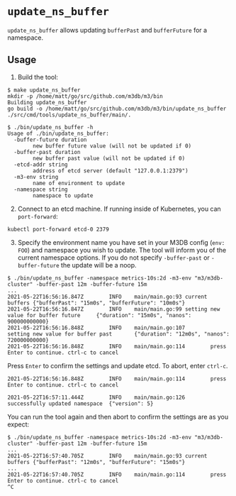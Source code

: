 # `update_ns_buffer`

`update_ns_buffer` allows updating `bufferPast` and `bufferFuture` for a namespace.

## Usage

1. Build the tool:
```
$ make update_ns_buffer
mkdir -p /home/matt/go/src/github.com/m3db/m3/bin
Building update_ns_buffer
go build -o /home/matt/go/src/github.com/m3db/m3/bin/update_ns_buffer ./src/cmd/tools/update_ns_buffer/main/.

$ ./bin/update_ns_buffer -h
Usage of ./bin/update_ns_buffer:
  -buffer-future duration
        new buffer future value (will not be updated if 0)
  -buffer-past duration
        new buffer past value (will not be updated if 0)
  -etcd-addr string
        address of etcd server (default "127.0.0.1:2379")
  -m3-env string
        name of environment to update
  -namespace string
        namespace to update
```

2. Connect to an etcd machine. If running inside of Kubernetes, you can `port-forward`:

```
kubectl port-forward etcd-0 2379
```

3. Specify the environment name you have set in your M3DB config (`env: FOO`) and namespace you wish to update. The tool
   will inform you of the current namespace options. If you do not specify `-buffer-past` or `-buffer-future` the update
   will be a noop.

```
$ ./bin/update_ns_buffer -namespace metrics-10s:2d -m3-env "m3/m3db-cluster" -buffer-past 12m -buffer-future 15m
...
2021-05-22T16:56:16.847Z        INFO    main/main.go:93 current buffers {"bufferPast": "15m0s", "bufferFuture": "10m0s"}
2021-05-22T16:56:16.847Z        INFO    main/main.go:99 setting new value for buffer future     {"duration": "15m0s", "nanos": 900000000000}
2021-05-22T16:56:16.848Z        INFO    main/main.go:107        setting new value for buffer past       {"duration": "12m0s", "nanos": 720000000000}
2021-05-22T16:56:16.848Z        INFO    main/main.go:114        press Enter to continue. ctrl-c to cancel
```

Press `Enter` to confirm the settings and update etcd. To abort, enter `ctrl-c`.

```
2021-05-22T16:56:16.848Z        INFO    main/main.go:114        press Enter to continue. ctrl-c to cancel

2021-05-22T16:57:11.444Z        INFO    main/main.go:126        successfully updated namespace  {"version": 5}
```

You can run the tool again and then abort to confirm the settings are as you expect:
```
$ ./bin/update_ns_buffer -namespace metrics-10s:2d -m3-env "m3/m3db-cluster" -buffer-past 12m -buffer-future 15m
...
2021-05-22T16:57:40.705Z        INFO    main/main.go:93 current buffers {"bufferPast": "12m0s", "bufferFuture": "15m0s"}
...
2021-05-22T16:57:40.705Z        INFO    main/main.go:114        press Enter to continue. ctrl-c to cancel
^C
```

